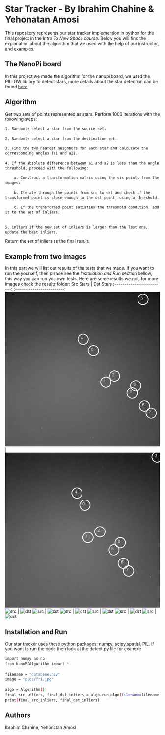 # Star Tracker - By Ibrahim Chahine & Yehonatan Amosi
This repository represents our star tracker implemention in python for the final project in the _Intro To New Space course_.
Below you will find the explanation about the algorithm that we used with the help of our instructor, and examples.

## The NanoPi board
In this project we made the algorithm for the nanopi board, we used the PILLOW library to detect stars, more details about the star detection can be found [here](https://github.com/ibrahimchahine/star-tracker/blob/main/NanoPIAlgorithm.py).

## Algorithm
Get two sets of points represented as stars. Perform 1000 iterations with the following steps:

    1. Randomly select a star from the source set.
    
    2. Randomly select a star from the destination set.
    
    3. Find the two nearest neighbors for each star and calculate the corresponding angles (a1 and a2).
    
    4. If the absolute difference between a1 and a2 is less than the angle threshold, proceed with the following: 
        
        a. Construct a transformation matrix using the six points from the images. 
    
        b. Iterate through the points from src to dst and check if the transformed point is close enough to the dst point, using a threshold. 
    
        c. If the transformed point satisfies the threshold condition, add it to the set of inliers.
    
    
    5. inliers If the new set of inliers is larger than the last one, update the best inliers.

Return the set of inliers as the final result.



## Example from two images
In this part we will list our results of the tests that we made.
If you want to run the yourself, then please see the _Installation and Run_ section bellow, this way you can run you own tests.
Here are some results we got, for more images check the results folder:
Src Stars            |  Dst Stars
:-------------------------:|:-------------------------:
![src](https://github.com/ibrahimchahine/star-tracker/blob/main/results/src.png)  |  ![dst](https://github.com/ibrahimchahine/star-tracker/blob/main/results/dst.png)
![src](https://github.com/ibrahimchahine/star-tracker-ex1/blob/main/results/src2.png)  |  ![dst](https://github.com/ibrahimchahine/star-tracker-ex1/blob/main/results/dst2.png)
![src](https://github.com/ibrahimchahine/star-tracker-ex1/blob/main/results/src3.png)  |  ![dst](https://github.com/ibrahimchahine/star-tracker-ex1/blob/main/results/dst3.png)
![src](https://github.com/ibrahimchahine/star-tracker-ex1/blob/main/results/src9.png)  |  ![dst](https://github.com/ibrahimchahine/star-tracker-ex1/blob/main/results/dst9.png)
![src](https://github.com/ibrahimchahine/star-tracker-ex1/blob/main/results/src6.png)  |  ![dst](https://github.com/ibrahimchahine/star-tracker-ex1/blob/main/results/dst6.png)
![src](https://github.com/ibrahimchahine/star-tracker-ex1/blob/main/results/src7.png)  |  ![dst](https://github.com/ibrahimchahine/star-tracker-ex1/blob/main/results/dst7.png)
![src](https://github.com/ibrahimchahine/star-tracker-ex1/blob/main/results/src8.png)  |  ![dst](https://github.com/ibrahimchahine/star-tracker-ex1/blob/main/results/dst8.png)
## Installation and Run
Our star tracker uses these python packages: numpy, scipy.spatial, PIL.
If you want to run the code then look at the detect.py file for example
```sh
import numpy as np
from NanoPIAlgorithm import *

filename = "database.npy"
image = "pics/fr1.jpg"

algo = Algorithm()
final_src_inliers, final_dst_inliers = algo.run_algo(filename=filename, image=image)
print(final_src_inliers, final_dst_inliers)
```

## Authors
Ibrahim Chahine, Yehonatan Amosi
